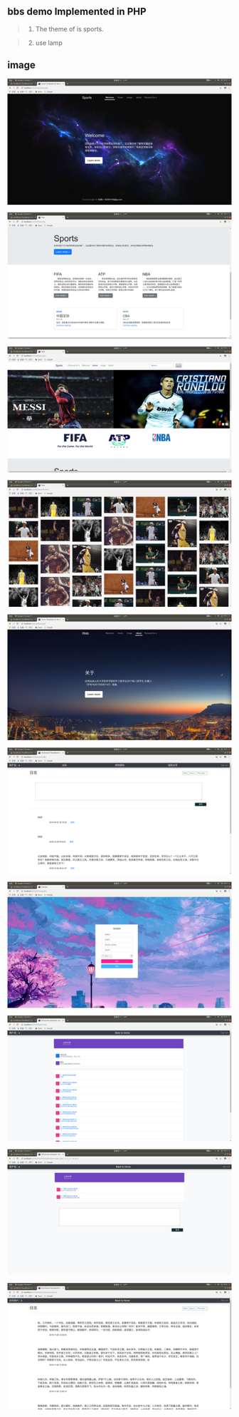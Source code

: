 ##  bbs demo Implemented in PHP

> 1. The theme of is sports.

> 2. use lamp


## image

![image](https://github.com/AjdeDjokovic/SportWebBBS/blob/master/imgs/1.png)

![image](https://github.com/AjdeDjokovic/SportWebBBS/blob/master/imgs/2.png)

![image](https://github.com/AjdeDjokovic/SportWebBBS/blob/master/imgs/3.png)

![image](https://github.com/AjdeDjokovic/SportWebBBS/blob/master/imgs/4.png)

![image](https://github.com/AjdeDjokovic/SportWebBBS/blob/master/imgs/5.png)

![image](https://github.com/AjdeDjokovic/SportWebBBS/blob/master/imgs/6.png)

![image](https://github.com/AjdeDjokovic/SportWebBBS/blob/master/imgs/7.png)

![image](https://github.com/AjdeDjokovic/SportWebBBS/blob/master/imgs/8.png)

![image](https://github.com/AjdeDjokovic/SportWebBBS/blob/master/imgs/9.png)

![image](https://github.com/AjdeDjokovic/SportWebBBS/blob/master/imgs/10.png)

